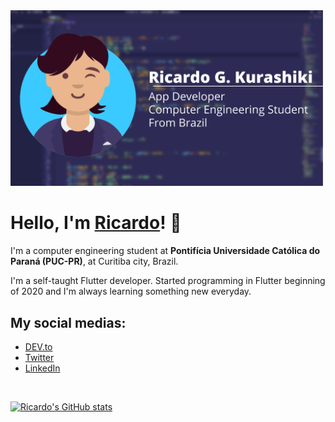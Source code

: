 <img src="images/RicardoGKurashiki.png" width=500>
<h1> Hello, I'm <a href="https://ricardokurashiki.github.io">Ricardo</a>! 👋</h1>

<p>I'm a computer engineering student at <strong>Pontifícia Universidade Católica do Paraná (PUC-PR)</strong>, at Curitiba city, Brazil.</p>

<p>I'm a self-taught Flutter developer. Started programming in Flutter beginning of 2020 and I'm always learning something new everyday.</p>

<h2>My social medias:</h2>
<ul>
    <li><a href="https://dev.to/ricardokurashiki">DEV.to</a>
    <li><a href="https://twitter.com/RKurashiki01">Twitter</a>
    <li><a href="https://www.linkedin.com/in/ricardo-godoi-kurashiki-5236921b1/">LinkedIn</a>
</ul>

<br>

[![Ricardo's GitHub stats](https://github-readme-stats.vercel.app/api?username=RicardoKurashiki&count_private=true&show_icons=true&theme=nightowl)](https://github.com/RicardoKurashiki/github-readme-stats)
